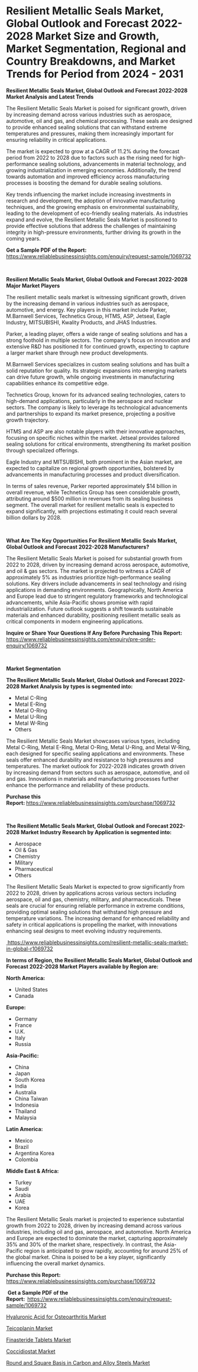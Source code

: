 <p><h1>Resilient Metallic Seals Market, Global Outlook and Forecast 2022-2028 Market Size and Growth, Market Segmentation, Regional and Country Breakdowns, and Market Trends for Period from 2024 -  2031</h1></p><p><strong>Resilient Metallic Seals Market, Global Outlook and Forecast 2022-2028 Market Analysis and Latest Trends</strong></p>
<p><p>The Resilient Metallic Seals Market is poised for significant growth, driven by increasing demand across various industries such as aerospace, automotive, oil and gas, and chemical processing. These seals are designed to provide enhanced sealing solutions that can withstand extreme temperatures and pressures, making them increasingly important for ensuring reliability in critical applications.</p><p>The market is expected to grow at a CAGR of 11.2% during the forecast period from 2022 to 2028 due to factors such as the rising need for high-performance sealing solutions, advancements in material technology, and growing industrialization in emerging economies. Additionally, the trend towards automation and improved efficiency across manufacturing processes is boosting the demand for durable sealing solutions.</p><p>Key trends influencing the market include increasing investments in research and development, the adoption of innovative manufacturing techniques, and the growing emphasis on environmental sustainability, leading to the development of eco-friendly sealing materials. As industries expand and evolve, the Resilient Metallic Seals Market is positioned to provide effective solutions that address the challenges of maintaining integrity in high-pressure environments, further driving its growth in the coming years.</p></p>
<p><strong>Get a Sample PDF of the Report:&nbsp;</strong> <a href="https://www.reliablebusinessinsights.com/enquiry/request-sample/1069732">https://www.reliablebusinessinsights.com/enquiry/request-sample/1069732</a></p>
<p>&nbsp;</p>
<p><strong>Resilient Metallic Seals Market, Global Outlook and Forecast 2022-2028 Major Market Players</strong></p>
<p><p>The resilient metallic seals market is witnessing significant growth, driven by the increasing demand in various industries such as aerospace, automotive, and energy. Key players in this market include Parker, M.Barnwell Services, Technetics Group, HTMS, ASP, Jetseal, Eagle Industry, MITSUBISHI, Kwality Products, and JHAS Industries.</p><p>Parker, a leading player, offers a wide range of sealing solutions and has a strong foothold in multiple sectors. The company's focus on innovation and extensive R&D has positioned it for continued growth, expecting to capture a larger market share through new product developments.</p><p>M.Barnwell Services specializes in custom sealing solutions and has built a solid reputation for quality. Its strategic expansions into emerging markets can drive future growth, while ongoing investments in manufacturing capabilities enhance its competitive edge.</p><p>Technetics Group, known for its advanced sealing technologies, caters to high-demand applications, particularly in the aerospace and nuclear sectors. The company is likely to leverage its technological advancements and partnerships to expand its market presence, projecting a positive growth trajectory.</p><p>HTMS and ASP are also notable players with their innovative approaches, focusing on specific niches within the market. Jetseal provides tailored sealing solutions for critical environments, strengthening its market position through specialized offerings.</p><p>Eagle Industry and MITSUBISHI, both prominent in the Asian market, are expected to capitalize on regional growth opportunities, bolstered by advancements in manufacturing processes and product diversification. </p><p>In terms of sales revenue, Parker reported approximately $14 billion in overall revenue, while Technetics Group has seen considerable growth, attributing around $500 million in revenues from its sealing business segment. The overall market for resilient metallic seals is expected to expand significantly, with projections estimating it could reach several billion dollars by 2028.</p></p>
<p>&nbsp;</p>
<p><strong>What Are The Key Opportunities For Resilient Metallic Seals Market, Global Outlook and Forecast 2022-2028 Manufacturers?</strong></p>
<p><p>The Resilient Metallic Seals Market is poised for substantial growth from 2022 to 2028, driven by increasing demand across aerospace, automotive, and oil & gas sectors. The market is projected to witness a CAGR of approximately 5% as industries prioritize high-performance sealing solutions. Key drivers include advancements in seal technology and rising applications in demanding environments. Geographically, North America and Europe lead due to stringent regulatory frameworks and technological advancements, while Asia-Pacific shows promise with rapid industrialization. Future outlook suggests a shift towards sustainable materials and enhanced durability, positioning resilient metallic seals as critical components in modern engineering applications.</p></p>
<p><strong>Inquire or Share Your Questions If Any Before Purchasing This Report:</strong> <a href="https://www.reliablebusinessinsights.com/enquiry/pre-order-enquiry/1069732">https://www.reliablebusinessinsights.com/enquiry/pre-order-enquiry/1069732</a></p>
<p>&nbsp;</p>
<p><strong>Market Segmentation</strong></p>
<p><strong>The Resilient Metallic Seals Market, Global Outlook and Forecast 2022-2028 Market Analysis by types is segmented into:</strong></p>
<p><ul><li>Metal C-Ring</li><li>Metal E-Ring</li><li>Metal O-Ring</li><li>Metal U-Ring</li><li>Metal W-Ring</li><li>Others</li></ul></p>
<p><p>The Resilient Metallic Seals Market showcases various types, including Metal C-Ring, Metal E-Ring, Metal O-Ring, Metal U-Ring, and Metal W-Ring, each designed for specific sealing applications and environments. These seals offer enhanced durability and resistance to high pressures and temperatures. The market outlook for 2022-2028 indicates growth driven by increasing demand from sectors such as aerospace, automotive, and oil and gas. Innovations in materials and manufacturing processes further enhance the performance and reliability of these products.</p></p>
<p><strong>Purchase this Report:&nbsp;</strong><a href="https://www.reliablebusinessinsights.com/purchase/1069732">https://www.reliablebusinessinsights.com/purchase/1069732</a></p>
<p>&nbsp;</p>
<p><strong>The Resilient Metallic Seals Market, Global Outlook and Forecast 2022-2028 Market Industry Research by Application is segmented into:</strong></p>
<p><ul><li>Aerospace</li><li>Oil & Gas</li><li>Chemistry</li><li>Military</li><li>Pharmaceutical</li><li>Others</li></ul></p>
<p><p>The Resilient Metallic Seals Market is expected to grow significantly from 2022 to 2028, driven by applications across various sectors including aerospace, oil and gas, chemistry, military, and pharmaceuticals. These seals are crucial for ensuring reliable performance in extreme conditions, providing optimal sealing solutions that withstand high pressure and temperature variations. The increasing demand for enhanced reliability and safety in critical applications is propelling the market, with innovations enhancing seal designs to meet evolving industry requirements.</p></p>
<p><a href="https://www.reliablebusinessinsights.com/resilient-metallic-seals-market-in-global-r1069732">&nbsp;https://www.reliablebusinessinsights.com/resilient-metallic-seals-market-in-global-r1069732</a></p>
<p><strong>In terms of Region, the Resilient Metallic Seals Market, Global Outlook and Forecast 2022-2028 Market Players available by Region are:</strong></p>
<p>
    <p> <strong> North America: </strong>
        <ul>
            <li>United States</li>
            <li>Canada</li>
        </ul>
        </p> 
    <p> <strong> Europe: </strong>
        <ul>
            <li>Germany</li>
            <li>France</li>
            <li>U.K.</li>
            <li>Italy</li>
            <li>Russia</li>
        </ul>
        </p> 
    <p> <strong> Asia-Pacific: </strong>
        <ul>
            <li>China</li>
            <li>Japan</li>
            <li>South Korea</li>
            <li>India</li>
            <li>Australia</li>
            <li>China Taiwan</li>
            <li>Indonesia</li>
            <li>Thailand</li>
            <li>Malaysia</li>
        </ul>
        </p> 
    <p> <strong> Latin America: </strong>
        <ul>
            <li>Mexico</li>
            <li>Brazil</li>
            <li>Argentina Korea</li>
            <li>Colombia</li>
        </ul>
        </p> 
    <p> <strong> Middle East & Africa: </strong>
        <ul>
            <li>Turkey</li>
            <li>Saudi</li>
            <li>Arabia</li>
            <li>UAE</li>
            <li>Korea</li>
        </ul>
    </p>
    </p>
<p><p>The Resilient Metallic Seals market is projected to experience substantial growth from 2022 to 2028, driven by increasing demand across various industries, including oil and gas, aerospace, and automotive. North America and Europe are expected to dominate the market, capturing approximately 35% and 30% of the market share, respectively. In contrast, the Asia-Pacific region is anticipated to grow rapidly, accounting for around 25% of the global market. China is poised to be a key player, significantly influencing the overall market dynamics.</p></p>
<p><strong>Purchase this Report: </strong><a href="https://www.reliablebusinessinsights.com/purchase/1069732">https://www.reliablebusinessinsights.com/purchase/1069732</a></p>
<p>&nbsp;<strong>Get a Sample PDF of the Report:&nbsp;&nbsp;</strong><a href="https://www.reliablebusinessinsights.com/enquiry/request-sample/1069732">https://www.reliablebusinessinsights.com/enquiry/request-sample/1069732</a></p>
<p><strong></strong></p>
<p><p><a href="https://www.linkedin.com/pulse/global-hyaluronic-acid-osteoarthritis-market-size-trends-analysis-0123e?trackingId=e1j83bT0RxmQ7NiPMdwk0g%3D%3D">Hyaluronic Acid for Osteoarthritis Market</a></p><p><a href="https://www.linkedin.com/pulse/comprehensive-analysis-global-teicoplanin-market-growth-trends-rqx2e?trackingId=Y3QgBK4XQr6RS7ixTPUjBw%3D%3D">Teicoplanin Market</a></p><p><a href="https://www.linkedin.com/pulse/global-finasteride-tablets-market-analysis-key-trends-jze9e?trackingId=zaPPSdpYSlGzFD9Q30a4XQ%3D%3D">Finasteride Tablets Market</a></p><p><a href="https://www.linkedin.com/pulse/global-coccidiostat-market-opportunities-challenges2024-omu6e?trackingId=Mfbd%2BAlrTqyxIADxzeMyeA%3D%3D">Coccidiostat Market</a></p><p><a href="https://issuu.com/reportprime-2/docs/round-and-square-basis-in-carbon-an_867b3537c5fadf">Round and Square Basis in Carbon and Alloy Steels Market</a></p></p>